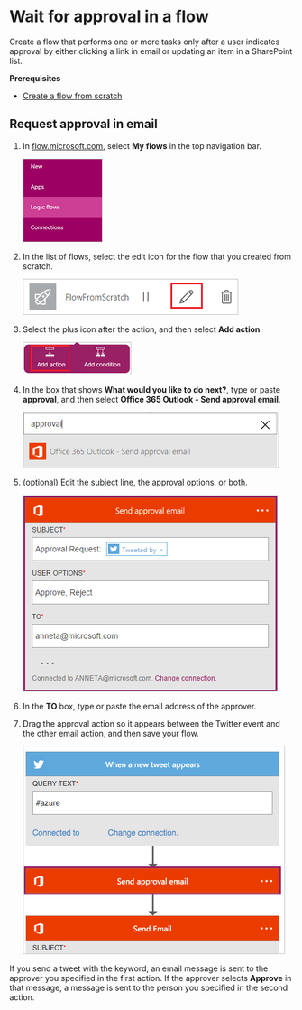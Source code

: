 <properties
    pageTitle="Wait for approval in a flow | Microsoft Flow"
    description="Flows can wait for external events, such as users indicating approval in email or SharePoint."
    services=""
    suite="flow"
    documentationCenter="na"
    authors="stepsic-microsoft-com"
    manager="aftowen"
    editor=""
    tags=""/>

<tags
   ms.service="flow"
   ms.devlang="na"
   ms.topic="article"
   ms.tgt_pltfrm="na"
   ms.workload="na"
   ms.date="04/08/2016"
   ms.author="anneta"/>

# Wait for approval in a flow #

Create a flow that performs one or more tasks only after a user indicates approval by either clicking a link in email or updating an item in a SharePoint list.

**Prerequisites**

- [Create a flow from scratch](get-started-logic-flow.md)

## Request approval in email ##

1. In [flow.microsoft.com](https://flow.microsoft.com), select **My flows** in the top navigation bar.

	![Flows option in top navigation bar](./media/wait-for-approvals/nav-flows.png)

1. In the list of flows, select the edit icon for the flow that you created from scratch.

	![Icon to edit a flow](./media/wait-for-approvals/edit-flow.png)

1. Select the plus icon after the action, and then select **Add action**.

	![Option to add an action](./media/wait-for-approvals/add-action.png)

1. In the box that shows **What would you like to do next?**, type or paste **approval**, and then select **Office 365 Outlook - Send approval email**.

	![Search for approval](./media/wait-for-approvals/approval-search.png)

1. (optional) Edit the subject line, the approval options, or both.

    ![Options](./media/wait-for-approvals/approval-mail.png)

1. In the **TO** box, type or paste the email address of the approver.

1. Drag the approval action so it appears between the Twitter event and the other email action, and then save your flow.

	![Move the approval action between the trigger and the other action](./media/wait-for-approvals/flow-sequence.png)

If you send a tweet with the keyword, an email message is sent to the approver you specified in the first action. If the approver selects **Approve** in that message, a message is sent to the person you specified in the second action.
